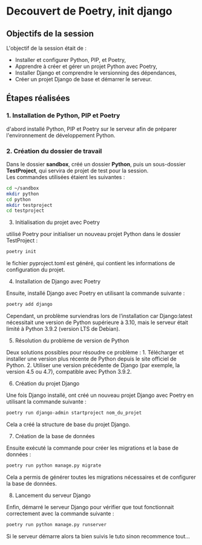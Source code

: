 # Decouvert de Poetry, init django

## Objectifs de la session

L'objectif de la session était de :

- Installer et configurer Python, PIP, et Poetry,
- Apprendre à créer et gérer un projet Python avec Poetry,
- Installer Django et comprendre le versionning des dépendances,
- Créer un projet Django de base et démarrer le serveur.

## Étapes réalisées

### 1. Installation de Python, PIP et Poetry

d'abord installé Python, PIP et Poetry sur le serveur afin de préparer l'environnement de développement Python.

### 2. Création du dossier de travail

Dans le dossier **sandbox**, créé un dossier **Python**, puis un sous-dossier **TestProject**, qui servira de projet de test pour la session.  
Les commandes utilisées étaient les suivantes :

```bash
cd ~/sandbox
mkdir python
cd python
mkdir testproject
cd testproject
```

3. Initialisation du projet avec Poetry

utilisé Poetry pour initialiser un nouveau projet Python dans le dossier TestProject :

```bash
poetry init
```

le fichier pyproject.toml est généré, qui contient les informations de configuration du projet.

4. Installation de Django avec Poetry

Ensuite, installé Django avec Poetry en utilisant la commande suivante :

```bash
poetry add django
```

Cependant, un problème surviendras lors de l’installation car Django:latest nécessitait une version de Python supérieure à 3.10, mais le serveur était limité à Python 3.9.2 (version LTS de Debian).

5. Résolution du problème de version de Python

Deux solutions possibles pour résoudre ce problème : 1. Télécharger et installer une version plus récente de Python depuis le site officiel de Python. 2. Utiliser une version précédente de Django (par exemple, la version 4.5 ou 4.7), compatible avec Python 3.9.2.

6. Création du projet Django

Une fois Django installé, ont créé un nouveau projet Django avec Poetry en utilisant la commande suivante :

```bash
poetry run django-admin startproject nom_du_projet
```

Cela a créé la structure de base du projet Django.

7. Création de la base de données

Ensuite exécuté la commande pour créer les migrations et la base de données :

```bash
poetry run python manage.py migrate
```

Cela a permis de générer toutes les migrations nécessaires et de configurer la base de données.

8. Lancement du serveur Django

Enfin, démarré le serveur Django pour vérifier que tout fonctionnait correctement avec la commande suivante :

```bash
poetry run python manage.py runserver
```

Si le serveur démarre alors ta bien suivis le tuto sinon recommence tout...
